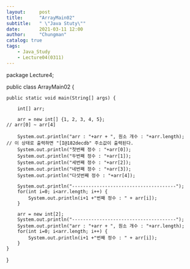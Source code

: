 ```yaml
---
layout:     post
title:      "ArrayMain02"
subtitle:   " \"Java Stuty\""
date:       2021-03-11 12:00
author:     "Chungman"
catalog: true
tags:
    - Java_Study
    - Lecture04(0311)
---
```


package Lecture4;

public class ArrayMain02 {

	public static void main(String[] args) {
		
		int[] arr;
		
		arr = new int[] {1, 2, 3, 4, 5};										// arr[0] ~ arr[4]
		
		System.out.println("arr : "+arr + ", 원소 개수 : "+arr.length);			// 이 상태로 출력하면 "[I@182decdb" 주소값이 출력된다.
		System.out.println("첫번째 정수 : "+arr[0]);
		System.out.println("두번째 정수 : "+arr[1]);
		System.out.println("세번째 정수 : "+arr[2]);
		System.out.println("네번째 정수 : "+arr[3]);
		System.out.println("다섯번째 정수 : "+arr[4]);
		
		System.out.println("--------------------------------------");
		for(int i=0; i<arr.length; i++) {
			System.out.println(i+1 +"번째 정수 : " + arr[i]);
		}
		
		arr = new int[2];
		System.out.println("--------------------------------------");
		System.out.println("arr : "+arr + ", 원소 개수 : "+arr.length);
		for(int i=0; i<arr.length; i++) {
			System.out.println(i+1 +"번째 정수 : " + arr[i]);
		}
	}

}
